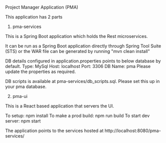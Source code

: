 Project Manager Application (PMA)

This application has 2 parts

1. pma-services

This is a Spring Boot application which holds the Rest microservices.

It can be run as a Spring Boot application directly through Spring Tool Suite (STS)
or the WAR file can be generated by running "mvn clean install"

DB details configured in application.properties points to below database by default.
Type: MySql
Host: localhost
Port: 3306
DB Name: pma
Please update the properties as required.

DB scripts is available at pma-services/db_scripts.sql.
Please set this up in your pma database.


2. pma-ui

This is a React based application that servers the UI.

To setup: npm install
To make a prod build: npm run build
To start dev server: npm start

The application points to the services hosted at http://localhost:8080/pma-services/<method-name>
